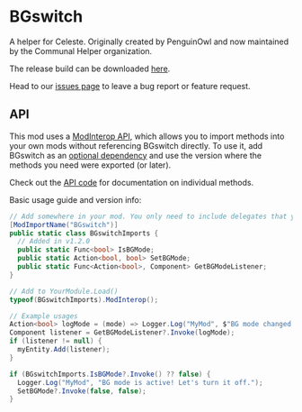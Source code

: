 # BGswitch
A helper for Celeste. Originally created by PenguinOwl and now maintained by the Communal Helper organization. 

The release build can be downloaded [here](https://gamebanana.com/mods/53642).

Head to our [issues page](https://github.com/CommunalHelper/BGswitch/issues) to leave a bug report or feature request.

## API
This mod uses a [ModInterop API](https://github.com/EverestAPI/Resources/wiki/Cross-Mod-Functionality#modinterop), which allows you to import methods into your own mods without referencing BGswitch directly. To use it, add BGswitch as an [optional dependency](https://github.com/EverestAPI/Resources/wiki/Mod-Structure#optional-dependencies-for-everestyaml-advanced) and use the version where the methods you need were exported (or later).

Check out the [API code](https://github.com/CommunalHelper/BGswitch/blob/dev/Code/BGswitchInterop.cs) for documentation on individual methods.

Basic usage guide and version info:
```csharp
// Add somewhere in your mod. You only need to include delegates that you need.
[ModImportName("BGswitch")]
public static class BGswitchImports {
  // Added in v1.2.0
  public static Func<bool> IsBGMode;
  public static Action<bool, bool> SetBGMode;
  public static Func<Action<bool>, Component> GetBGModeListener;
}

// Add to YourModule.Load()
typeof(BGswitchImports).ModInterop();

// Example usages
Action<bool> logMode = (mode) => Logger.Log("MyMod", $"BG mode changed to: { mode }");
Component listener = GetBGModeListener?.Invoke(logMode);
if (listener != null) {
  myEntity.Add(listener);
}

if (BGswitchImports.IsBGMode?.Invoke() ?? false) {
  Logger.Log("MyMod", "BG mode is active! Let's turn it off.");
  SetBGMode?.Invoke(false, false);
}
```
